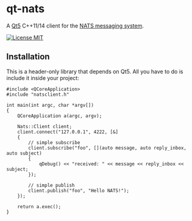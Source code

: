 # qt-nats
A [Qt5](https://www.qt.io) C++11/14 client for the [NATS messaging system](https://nats.io).

[![License MIT](https://img.shields.io/npm/l/express.svg)](http://opensource.org/licenses/MIT)

## Installation

This is a header-only library that depends on Qt5. All you have to do is include it inside your
project:

```
#include <QCoreApplication>
#include "natsclient.h"

int main(int argc, char *argv[])
{
    QCoreApplication a(argc, argv);

    Nats::Client client;
    client.connect("127.0.0.1", 4222, [&]
    {
        // simple subscribe
        client.subscribe("foo", [](auto message, auto reply_inbox, auto subject)
        {
            qDebug() << "received: " << message << reply_inbox << subject;
        });

        // simple publish
        client.publish("foo", "Hello NATS!");
    });

    return a.exec();
}
```
